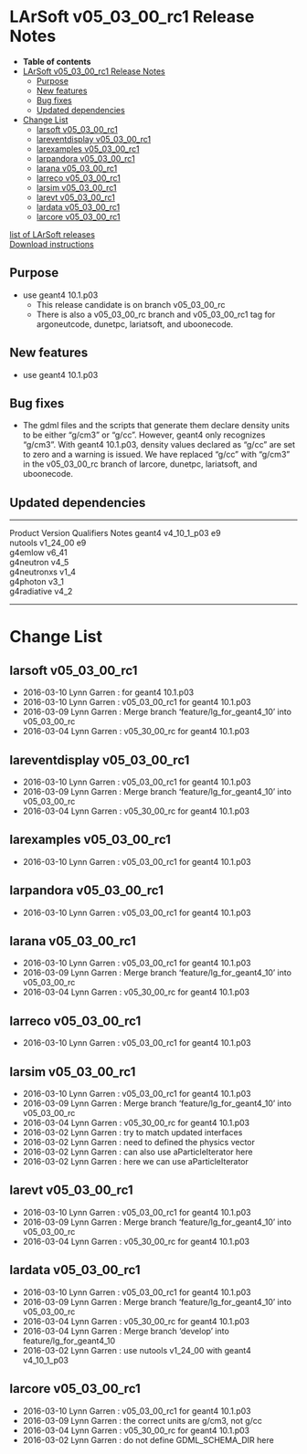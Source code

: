 LArSoft v05\_03\_00\_rc1 Release Notes
===============================================================================

-   **Table of contents**
-   [LArSoft v05\_03\_00\_rc1 Release Notes](#LArSoft-v05_03_00_rc1-Release-Notes)
    -   [Purpose](#Purpose)
    -   [New features](#New-features)
    -   [Bug fixes](#Bug-fixes)
    -   [Updated dependencies](#Updated-dependencies)
-   [Change List](#Change-List)
    -   [larsoft v05\_03\_00\_rc1](#larsoft-v05_03_00_rc1)
    -   [lareventdisplay v05\_03\_00\_rc1](#lareventdisplay-v05_03_00_rc1)
    -   [larexamples v05\_03\_00\_rc1](#larexamples-v05_03_00_rc1)
    -   [larpandora v05\_03\_00\_rc1](#larpandora-v05_03_00_rc1)
    -   [larana v05\_03\_00\_rc1](#larana-v05_03_00_rc1)
    -   [larreco v05\_03\_00\_rc1](#larreco-v05_03_00_rc1)
    -   [larsim v05\_03\_00\_rc1](#larsim-v05_03_00_rc1)
    -   [larevt v05\_03\_00\_rc1](#larevt-v05_03_00_rc1)
    -   [lardata v05\_03\_00\_rc1](#lardata-v05_03_00_rc1)
    -   [larcore v05\_03\_00\_rc1](#larcore-v05_03_00_rc1)

[list of LArSoft releases](LArSoft_release_list)\
[Download instructions](http://scisoft.fnal.gov/scisoft/bundles/larsoft/v05_03_00_rc1/larsoft-v05_03_00_rc1.html)

Purpose
--------------------

-   use geant4 10.1.p03
    -   This release candidate is on branch v05\_03\_00\_rc
    -   There is also a v05\_03\_00\_rc branch and v05\_03\_00\_rc1 tag for argoneutcode, dunetpc, lariatsoft, and uboonecode.

New features
------------------------------

-   use geant4 10.1.p03

Bug fixes
------------------------

-   The gdml files and the scripts that generate them declare density units to be either “g/cm3” or “g/cc”. However, geant4 only recognizes “g/cm3”. With geant4 10.1.p03, density values declared as “g/cc” are set to zero and a warning is issued. We have replaced “g/cc” with “g/cm3” in the v05\_03\_00\_rc branch of larcore, dunetpc, lariatsoft, and uboonecode.

Updated dependencies
----------------------------------------------

  ------------- ---------------- ------------ -------
  Product       Version          Qualifiers   Notes
  geant4        v4\_10\_1\_p03   e9           
  nutools       v1\_24\_00       e9           
  g4emlow       v6\_41                        
  g4neutron     v4\_5                         
  g4neutronxs   v1\_4                         
  g4photon      v3\_1                         
  g4radiative   v4\_2                         
  ------------- ---------------- ------------ -------

Change List
============================

larsoft v05\_03\_00\_rc1
---------------------------------------------------

-   2016-03-10 Lynn Garren : for geant4 10.1.p03
-   2016-03-10 Lynn Garren : v05\_03\_00\_rc1 for geant4 10.1.p03
-   2016-03-09 Lynn Garren : Merge branch ‘feature/lg\_for\_geant4\_10’ into v05\_03\_00\_rc
-   2016-03-04 Lynn Garren : v05\_30\_00\_rc for geant4 10.1.p03

lareventdisplay v05\_03\_00\_rc1
-------------------------------------------------------------------

-   2016-03-10 Lynn Garren : v05\_03\_00\_rc1 for geant4 10.1.p03
-   2016-03-09 Lynn Garren : Merge branch ‘feature/lg\_for\_geant4\_10’ into v05\_03\_00\_rc
-   2016-03-04 Lynn Garren : v05\_30\_00\_rc for geant4 10.1.p03

larexamples v05\_03\_00\_rc1
-----------------------------------------------------------

-   2016-03-10 Lynn Garren : v05\_03\_00\_rc1 for geant4 10.1.p03

larpandora v05\_03\_00\_rc1
---------------------------------------------------------

-   2016-03-10 Lynn Garren : v05\_03\_00\_rc1 for geant4 10.1.p03

larana v05\_03\_00\_rc1
-------------------------------------------------

-   2016-03-10 Lynn Garren : v05\_03\_00\_rc1 for geant4 10.1.p03
-   2016-03-09 Lynn Garren : Merge branch ‘feature/lg\_for\_geant4\_10’ into v05\_03\_00\_rc
-   2016-03-04 Lynn Garren : v05\_30\_00\_rc for geant4 10.1.p03

larreco v05\_03\_00\_rc1
---------------------------------------------------

-   2016-03-10 Lynn Garren : v05\_03\_00\_rc1 for geant4 10.1.p03

larsim v05\_03\_00\_rc1
-------------------------------------------------

-   2016-03-10 Lynn Garren : v05\_03\_00\_rc1 for geant4 10.1.p03
-   2016-03-09 Lynn Garren : Merge branch ‘feature/lg\_for\_geant4\_10’ into v05\_03\_00\_rc
-   2016-03-04 Lynn Garren : v05\_30\_00\_rc for geant4 10.1.p03
-   2016-03-02 Lynn Garren : try to match updated interfaces
-   2016-03-02 Lynn Garren : need to defined the physics vector
-   2016-03-02 Lynn Garren : can also use aParticleIterator here
-   2016-03-02 Lynn Garren : here we can use aParticleIterator

larevt v05\_03\_00\_rc1
-------------------------------------------------

-   2016-03-10 Lynn Garren : v05\_03\_00\_rc1 for geant4 10.1.p03
-   2016-03-09 Lynn Garren : Merge branch ‘feature/lg\_for\_geant4\_10’ into v05\_03\_00\_rc
-   2016-03-04 Lynn Garren : v05\_30\_00\_rc for geant4 10.1.p03

lardata v05\_03\_00\_rc1
---------------------------------------------------

-   2016-03-10 Lynn Garren : v05\_03\_00\_rc1 for geant4 10.1.p03
-   2016-03-09 Lynn Garren : Merge branch ‘feature/lg\_for\_geant4\_10’ into v05\_03\_00\_rc
-   2016-03-04 Lynn Garren : v05\_30\_00\_rc for geant4 10.1.p03
-   2016-03-04 Lynn Garren : Merge branch ‘develop’ into feature/lg\_for\_geant4\_10
-   2016-03-02 Lynn Garren : use nutools v1\_24\_00 with geant4 v4\_10\_1\_p03

larcore v05\_03\_00\_rc1
---------------------------------------------------

-   2016-03-10 Lynn Garren : v05\_03\_00\_rc1 for geant4 10.1.p03
-   2016-03-09 Lynn Garren : the correct units are g/cm3, not g/cc
-   2016-03-04 Lynn Garren : v05\_30\_00\_rc for geant4 10.1.p03
-   2016-03-02 Lynn Garren : do not define GDML\_SCHEMA\_DIR here
